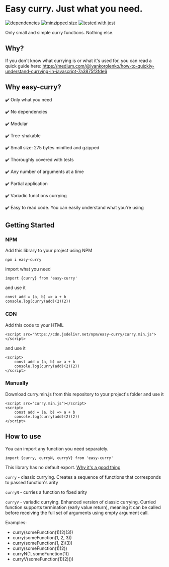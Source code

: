 # Easy curry. Just what you need. 

[![dependencies](https://badgen.net/bundlephobia/dependency-count/easy-curry)](https://badgen.net/bundlephobia/dependency-count/easy-curry)
[![minzipped size](https://badgen.net/bundlephobia/minzip/easy-curry)](https://badgen.net/bundlephobia/minzip/easy-curry)
[![tested with jest](https://img.shields.io/badge/tested_with-jest-99424f.svg)](https://github.com/facebook/jest)

Only small and simple curry functions. Nothing else.

## Why?
If you don't know what currying is or what it's used for, you can read a quick guide here:
https://medium.com/@ivankorolenko/how-to-quickly-understand-currying-in-javascript-7a3875f3fde6

## Why easy-curry?
✔️ Only what you need

✔️ No dependencies

✔️ Modular

✔️ Tree-shakable

✔️ Small size: 275 bytes minified and gzipped

✔️ Thoroughly covered with tests

✔️ Any number of arguments at a time

✔️ Partial application

✔️ Variadic functions currying

✔️ Easy to read code. You can easily understand what you're using

## Getting Started
### NPM
Add this library to your project using NPM

```
npm i easy-curry
```

import what you need

```
import {curry} from 'easy-curry'
```

and use it
```
const add = (a, b) => a + b
console.log(curry(add)(2)(2))
```

### CDN
Add this code to your HTML
```
<script src="https://cdn.jsdelivr.net/npm/easy-curry/curry.min.js"></script>
```
and use it
```
<script>
    const add = (a, b) => a + b
    console.log(curry(add)(2)(2))
</script>
```

### Manually
Download curry.min.js from this repository to your project's folder and use it
```
<script src="curry.min.js"></script>
<script>
    const add = (a, b) => a + b
    console.log(curry(add)(2)(2))
</script>
```

## How to use
You can import any function you need separately.

```import {curry, curryN, curryV} from 'easy-curry'```

This library has no default export. [Why it's a good thing](https://humanwhocodes.com/blog/2019/01/stop-using-default-exports-javascript-module/)

```curry``` - classic currying. Creates a sequence of functions that corresponds to passed function's arity

```curryN``` - curries a function to fixed arity

```curryV``` - variadic currying. Enhanced version of classic currying. Curried function supports termination (early value return), meaning it can be called before receiving the full set of arguments using empty argument call.

Examples:
- curry(someFunction(1)(2)(3))
- curry(someFunction(1, 2, 3))
- curry(someFunction(1, 2)(3))
- curry(someFunction(1)(2)) 
- curryN(1, someFunction(1))
- curryV(someFunction(1)(2)())

